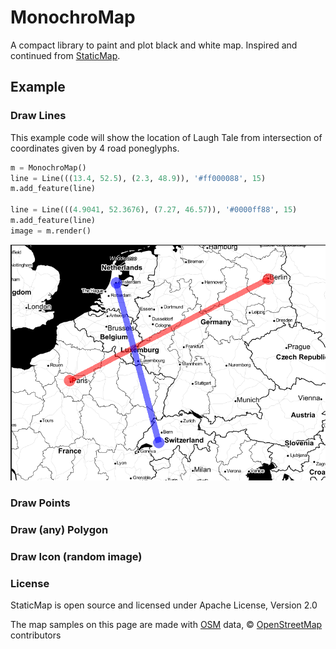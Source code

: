 # MonochroMap

A compact library to paint and plot black and white map. Inspired and continued from [StaticMap](https://github.com/komoot/staticmap).


## Example
### Draw Lines
This example code will show the location of Laugh Tale from intersection of coordinates given by 4 road poneglyphs.

```python
m = MonochroMap()
line = Line(((13.4, 52.5), (2.3, 48.9)), '#ff000088', 15)
m.add_feature(line)

line = Line(((4.9041, 52.3676), (7.27, 46.57)), '#0000ff88', 15)
m.add_feature(line)
image = m.render()
```
![laugh Tale location](/samples/laugh_tale.png?raw=true)

### Draw Points


### Draw (any) Polygon


### Draw Icon (random image)


### License
StaticMap is open source and licensed under Apache License, Version 2.0

The map samples on this page are made with [OSM](http://www.osm.org) data, © [OpenStreetMap](http://www.openstreetmap.org/copyright) contributors
